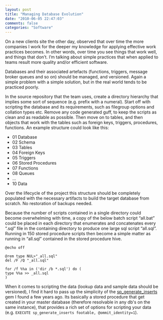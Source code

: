```yaml
---
layout: post
title: "Managing Database Evolution"
date: "2010-06-05 22:47:03"
comments: false
categories: "Software"
---
```




On a new clients site the other day, observed that over time the more companies I work for the deeper my knowledge for applying effective work practices becomes. In other words, over time you see things that work well, and things that don’t. I’m talking about simple practices that when applied to teams result more quality and/or efficient software.

Databases and their associated artefacts (functions, triggers, message broker queues and so on) should be managed, and versioned. Again a simple problem with a simple solution, but in the real world tends to be practiced poorly.

In the source repository that the team uses, create a directory hierarchy that implies some sort of sequence (e.g. prefix with a numeral). Start off with scripting the database and its requirements, such as filegroup options and collation types etc. Remove any code generated guff, to keep the scripts as clean and as readable as possible. Then move on to tables, and then objects that work with the tables such as foreign keys, triggers, procedures, functions. An example structure could look like this:


- 01 Database
- 02 Schema
- 03 Tables
- 04 Foreign Keys
- 05 Triggers
- 06 Stored Procedures
- 07 Functions
- 08 Queues
- ...
- 10 Data


Over the lifecycle of the project this structure should be completely populated with the necessary artifacts to build the target database from scratch. No restoration of backups needed.

Because the number of scripts contained in a single directory could become overwhelming with time, a copy of the below batch script “all.bat” could be placed in each directory that enumerates and concatenates every “.sql” file in the containing directory to produce one large sql script “all.sql”. Running in 150 stored procedure scripts then become a simple matter as running in “all.sql” contained in the stored procedure hive.


    @echo off
    
    @rem type NUL>"_all.sql"
    del /F /Q "_all.sql"
    
    for /f %%a in ('dir /b *.sql') do (
    type %%a >> _all.sql
    )


When it comes to scripting the data (lookup data and sample data should be versioned), I find it hard to pass up the simplicity of the [sp_generate_inserts](http://vyaskn.tripod.com/code.htm) gem I found a few years ago. Its basically a stored procedure that get created in your master database (therefore resolvable in any db's on the same instance), that provides a rich set of options for scripting your data (e.g. `EXECUTE sp_generate_inserts footable, @ommit_identity=1`).


